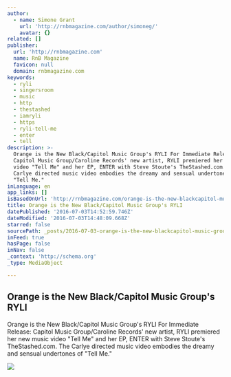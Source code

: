 ```yaml
---
author:
  - name: Simone Grant
    url: 'http://rnbmagazine.com/author/simoneg/'
    avatar: {}
related: []
publisher:
  url: 'http://rnbmagazine.com'
  name: RnB Magazine
  favicon: null
  domain: rnbmagazine.com
keywords:
  - ryli
  - singersroom
  - music
  - http
  - thestashed
  - iamryli
  - https
  - ryli-tell-me
  - enter
  - tell
description: >-
  Orange is the New Black/Capitol Music Group's RYLI ​For Immediate Release:
  Capitol Music Group/Caroline Records' new artist, RYLI premiered her new music
  video "Tell Me" and her EP, ENTER with Steve Stoute's TheStashed.com. The
  Carlye directed music video embodies the dreamy and sensual undertones of
  "Tell Me."
inLanguage: en
app_links: []
isBasedOnUrl: 'http://rnbmagazine.com/orange-is-the-new-blackcapitol-music-groups-ryli/'
title: Orange is the New Black/Capitol Music Group's RYLI
datePublished: '2016-07-03T14:52:59.746Z'
dateModified: '2016-07-03T14:48:09.668Z'
starred: false
sourcePath: _posts/2016-07-03-orange-is-the-new-blackcapitol-music-groups-ryli.md
inFeed: true
hasPage: false
inNav: false
_context: 'http://schema.org'
_type: MediaObject

---
```

<article style=""><h1>Orange is the New Black/Capitol Music Group's RYLI</h1><p>Orange is the New Black/Capitol Music Group's RYLI ​For Immediate Release: Capitol Music Group/Caroline Records' new artist, RYLI premiered her new music video "Tell Me" and her EP, ENTER with Steve Stoute's TheStashed.com. The Carlye directed music video embodies the dreamy and sensual undertones of "Tell Me."</p><img src="http://rnbmagazine.com/wp-content/uploads/2015/05/Ryli_01-600x403.jpg" /></article>